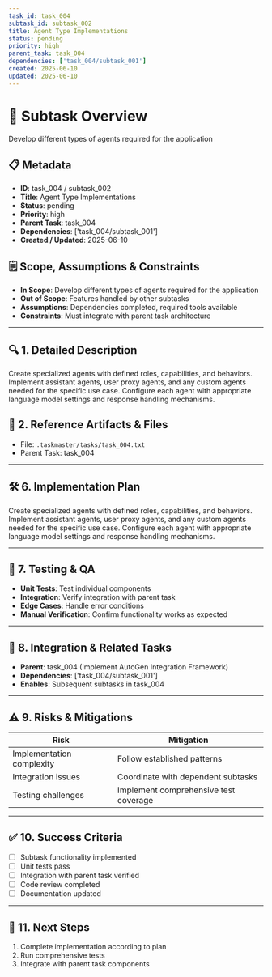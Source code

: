 ```yaml
---
task_id: task_004
subtask_id: subtask_002
title: Agent Type Implementations
status: pending
priority: high
parent_task: task_004
dependencies: ['task_004/subtask_001']
created: 2025-06-10
updated: 2025-06-10
---
```


# 🎯 Subtask Overview
Develop different types of agents required for the application

## 📋 Metadata
- **ID**: task_004 / subtask_002
- **Title**: Agent Type Implementations
- **Status**: pending
- **Priority**: high
- **Parent Task**: task_004
- **Dependencies**: ['task_004/subtask_001']
- **Created / Updated**: 2025-06-10

## 🗒️ Scope, Assumptions & Constraints
- **In Scope**: Develop different types of agents required for the application
- **Out of Scope**: Features handled by other subtasks
- **Assumptions**: Dependencies completed, required tools available
- **Constraints**: Must integrate with parent task architecture

---

## 🔍 1. Detailed Description
Create specialized agents with defined roles, capabilities, and behaviors. Implement assistant agents, user proxy agents, and any custom agents needed for the specific use case. Configure each agent with appropriate language model settings and response handling mechanisms.

## 📁 2. Reference Artifacts & Files
- File: `.taskmaster/tasks/task_004.txt`
- Parent Task: task_004

---

## 🛠️ 6. Implementation Plan
Create specialized agents with defined roles, capabilities, and behaviors. Implement assistant agents, user proxy agents, and any custom agents needed for the specific use case. Configure each agent with appropriate language model settings and response handling mechanisms.

---

## 🧪 7. Testing & QA
- **Unit Tests**: Test individual components
- **Integration**: Verify integration with parent task
- **Edge Cases**: Handle error conditions
- **Manual Verification**: Confirm functionality works as expected

---

## 🔗 8. Integration & Related Tasks
- **Parent**: task_004 (Implement AutoGen Integration Framework)
- **Dependencies**: ['task_004/subtask_001']
- **Enables**: Subsequent subtasks in task_004

---

## ⚠️ 9. Risks & Mitigations
| Risk | Mitigation |
|------|------------|
| Implementation complexity | Follow established patterns |
| Integration issues | Coordinate with dependent subtasks |
| Testing challenges | Implement comprehensive test coverage |

---

## ✅ 10. Success Criteria
- [ ] Subtask functionality implemented
- [ ] Unit tests pass
- [ ] Integration with parent task verified
- [ ] Code review completed
- [ ] Documentation updated

---

## 🚀 11. Next Steps
1. Complete implementation according to plan
2. Run comprehensive tests
3. Integrate with parent task components
